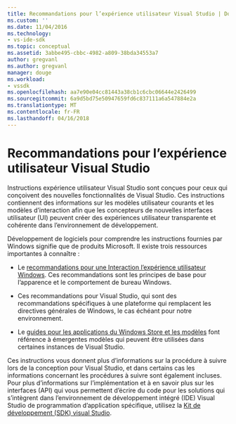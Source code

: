 ```yaml
---
title: Recommandations pour l’expérience utilisateur Visual Studio | Documents Microsoft
ms.custom: ''
ms.date: 11/04/2016
ms.technology:
- vs-ide-sdk
ms.topic: conceptual
ms.assetid: 3abbe495-cbbc-4982-a809-38bda34553a7
author: gregvanl
ms.author: gregvanl
manager: douge
ms.workload:
- vssdk
ms.openlocfilehash: aa7e90e04cc81443a38cb1c6cbc06644e2426499
ms.sourcegitcommit: 6a9d5bd75e50947659fd6c837111a6a547884e2a
ms.translationtype: MT
ms.contentlocale: fr-FR
ms.lasthandoff: 04/16/2018
---
```

# <a name="visual-studio-user-experience-guidelines"></a>Recommandations pour l’expérience utilisateur Visual Studio
Instructions expérience utilisateur Visual Studio sont conçues pour ceux qui conçoivent des nouvelles fonctionnalités de Visual Studio. Ces instructions contiennent des informations sur les modèles utilisateur courants et les modèles d’interaction afin que les concepteurs de nouvelles interfaces utilisateur (UI) peuvent créer des expériences utilisateur transparente et cohérente dans l’environnement de développement.  
  
 Développement de logiciels pour comprendre les instructions fournies par Windows signifie que de produits Microsoft. Il existe trois ressources importantes à connaître :  
  
-   Le [recommandations pour une Interaction l’expérience utilisateur Windows](https://msdn.microsoft.com/en-us/library/aa511258.aspx). Ces recommandations sont les principes de base pour l’apparence et le comportement de bureau Windows.  
  
-   Ces recommandations pour Visual Studio, qui sont des recommandations spécifiques à une plateforme qui remplacent les directives générales de Windows, le cas échéant pour notre environnement.  
  
-   Le [guides pour les applications du Windows Store et les modèles](https://dev.windows.com/en-us/design/interaction-ux) font référence à émergentes modèles qui peuvent être utilisées dans certaines instances de Visual Studio.  
  
 Ces instructions vous donnent plus d’informations sur la procédure à suivre lors de la conception pour Visual Studio, et dans certains cas les informations concernant les procédures à suivre sont également incluses. Pour plus d’informations sur l’implémentation et à en savoir plus sur les interfaces (API) qui vous permettent d’écrire du code pour les solutions qui s’intègrent dans l’environnement de développement intégré (IDE) Visual Studio de programmation d’application spécifique, utilisez la [Kit de développement (SDK) visual Studio](https://msdn.microsoft.com/en-us/library/bb166441.aspx).